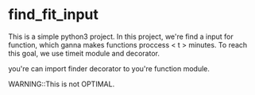 # find_fit_input
This is a simple python3 project. In this project, we're find a input for function, which ganna makes functions proccess < t > minutes. 
To reach this goal, we use timeit module and decorator.

you're can import finder decorator to you're function module.

WARNING::This is not OPTIMAL.
